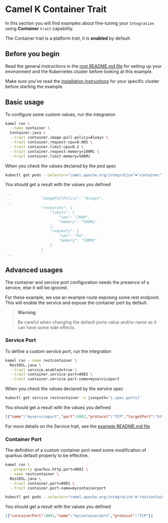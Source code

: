 # Camel K Container Trait

In this section you will find examples about fine-tuning your `Integration` using **Container** `trait` capability.

The Container trait is a platform trait, it is **enabled** by default.

## Before you begin

Read the general instructions in the [root README.md file](../../README.md) for setting up your environment and the Kubernetes cluster before looking at this example.

Make sure you've read the [installation instructions](https://camel.apache.org/camel-k/latest/installation/installation.html) for your specific cluster before starting the example.

## Basic usage

To configure some custom values, run the integration

```sh
kamel run \
  --name container \
  Container.java \
  --trait container.image-pull-policy=Always \
  --trait container.request-cpu=0.005 \
  --trait container.limit-cpu=0.2 \
  --trait container.request-memory=100Mi \
  --trait container.limit-memory=500Mi
```

When you check the values declared by the pod spec

```sh
kubectl get pods --selector="camel.apache.org/integration"="container" -o yaml
```

You should get a result with the values you defined

```yaml
...
                "imagePullPolicy": "Always",
...
                "resources": {
                    "limits": {
                        "cpu": "200m",
                        "memory": "500Mi"
                    },
                    "requests": {
                        "cpu": "5m",
                        "memory": "100Mi"
                    }
                }
...
```

## Advanced usages

The container and service port configuration needs the presence of a service, else it will be ignored.

For these example, we use an example route exposing some rest endpoint. This will enable the service and expose the container port by default.

> **Warning**
> 
> Be careful when changing the default ports value and/or name as it can have some side effects.

### Service Port

To define a custom service port, run the integration

```sh
kamel run --name restcontainer \
  RestDSL.java \
  --trait service.enabled=true \
  --trait container.service-port=8082 \
  --trait container.service-port-name=myserviceport
```
When you check the values declared by the service spec

```sh
kubectl get service restcontainer -o jsonpath='{.spec.ports}'
```

You should get a result with the values you defined

```json
[{"name":"myserviceport","port":8082,"protocol":"TCP","targetPort":"http"}]
```

For more details on the Service trait, see the [example README.md file](../service/README.md)

### Container Port

The definition of a custom container port need some modification of quarkus default property to be effective.

```sh
kamel run \
  --property quarkus.http.port=8081 \
  --name restcontainer \
  RestDSL.java \
  --trait container.port=8081 \
  --trait container.port-name=mycontainerport
```

```sh
kubectl get pods --selector="camel.apache.org/integration"="restcontainer" -o jsonpath='{.items[*].spec.containers[*].ports}'
```

You should get a result with the values you defined

```json
[{"containerPort":8081,"name":"mycontainerport","protocol":"TCP"}]
```
